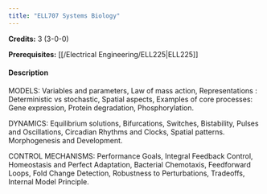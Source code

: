 ```yaml
---
title: "ELL707 Systems Biology"
---
```

**Credits:** 3 (3-0-0)

**Prerequisites:** [[/Electrical Engineering/ELL225|ELL225]]

#### Description
MODELS: Variables and parameters, Law of mass action, Representations : Deterministic vs stochastic, Spatial aspects, Examples of core processes: Gene expression, Protein degradation, Phosphorylation.

DYNAMICS: Equilibrium solutions, Bifurcations, Switches, Bistability, Pulses and Oscillations, Circadian Rhythms and Clocks, Spatial patterns. Morphogenesis and Development.

CONTROL MECHANISMS: Performance Goals, Integral Feedback Control, Homeostasis and Perfect Adaptation, Bacterial Chemotaxis, Feedforward Loops, Fold Change Detection, Robustness to Perturbations, Tradeoffs, Internal Model Principle.